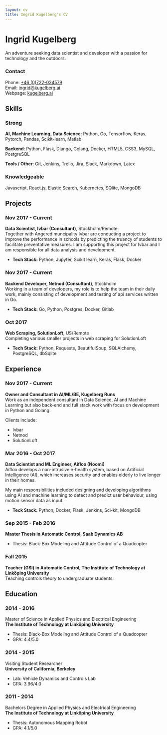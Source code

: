 ```yaml
---
layout: cv
title: Ingrid Kugelberg's CV
---
```

# Ingrid Kugelberg  

An adventure seeking data scientist and developer with a passion for technology and the outdoors.

### Contact 
<div id="webaddress">
Phone: <a href="#">+46 (0)722-034579</a> <br>
Email: <a href="ingrid@kugelberg.ai">ingrid@kugelberg.ai</a> <br>  
Webpage: <a href="http://kugelberg.ai">kugelberg.ai</a>
</div>

## Skills

### Strong
**AI, Machine Learning, Data Science**: Python, Go, Tensorflow, Keras, Pytorch, Pandas, Scikit-learn, Matlab
 
**Backend**: Python, Flask, Django, Golang, Docker, HTML5, CSS3, MySQL, PostgreSQL

**Tools / Other**: Git, Jenkins, Trello, Jira, Slack, Markdown, Latex

### Knowledgeable
Javascript, React.js, Elastic Search, Kubernetes, SQlite, MongoDB


## Projects

### Nov 2017 - Current  
__Data Scientist, Ivbar (Consultant)__, Stockholm/Remote  
Together with Angered muncipality Ivbar are conducting a project to improve the performance in schools by predicting the truancy of students to facilitate preventative measures. I am supporting this project for Ivbar and I am responsible for all data analysis and development.

- **Tech Stack:** Python, Jupyter, Scikit learn, Keras, Flask, Docker

### Nov 2017 - Current  
__Backend Developer, Netnod (Consultant)__, Stockholm   
Working in a team of developers, my role is to help the team in their daily work, mainly consisting of development and testing of api services written in Go.

 - **Tech Stack:** Go, Python, Postgres, Docker, Gitlab

### Oct 2017  
__Web Scraping, SolutionLoft__, US/Remote  
Completing various smaller projects in web scraping for SolutionLoft

- **Tech Stack:** Python, Requests, BeautifulSoup, SQLAlchemy, PostgreSQL, dbSqlite

## Experience

### Nov 2017 - Current  
__Owner and Consultant in AI/ML/BE, Kugelberg Runs__  
Work as an independent consultant in Data Science, AI and Machine Learning but also back-end and full stack work with focus on development in Python and Golang.  
  
Clients include: 

 - Ivbar
 - Netnod
 - SolutionLoft

### Mar 2016 - Oct 2017    
__Data Scientist and ML Engineer, Aifloo (Noomi)__  
Aifloo develops a non-intrusive e-health system, based on Artificial Intelligence (AI), which increases security and enables elderly to live longer in their homes.  

My main responsibilities included designing and developing algorithms using AI and machine learning to detect and predict user behaviour, using motion sensor data as input.

- **Teck Stack:** Python, Docker, Flask, Jenkins, Sci-kit, MongoDB

### Sep 2015 - Feb 2016    
__Master Thesis in Automatic Control, Saab Dynamics AB__  
 - Thesis: Black-Box Modeling and Attitude Control of a Quadcopter

### Fall 2015   
__Teacher (GSI) in Automatic Control, The Institute of Technology at Linköping University__  
Teaching controls theory to undergraduate students.

## Education

### 2014 - 2016  
Master of Science in Applied Physics and Electrical Engineering  
__The Institute of Technology at Linköping University__

- Thesis: Black-Box Modeling and Attitude Control of a Quadcopter
- GPA: 4.4/5.0

### 2014 - 2015  
Visiting Student Researcher   
__University of California, Berkeley__

- Lab: Vehicle Dynamics and Controls Lab
- GPA: 3.96/4.0

### 2011 - 2014  
Bachelors Degree in Applied Physics and Electrical Engineering  
__The Institute of Technology at Linköping University__

- Thesis: Autonomous Mapping Robot
- GPA: 4.1/5.0

<!-- ### Footer

Last updated: May 2013 -->


